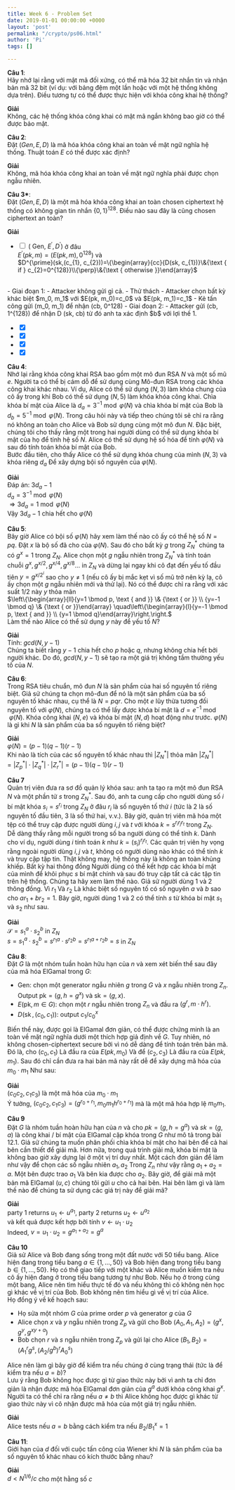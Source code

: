 ```yaml
---
title: Week 6 - Problem Set
date: 2019-01-01 00:00:00 +0000
layout: 'post'
permalink: "/crypto/ps06.html"
author: 'Pi'
tags: []

---
```


<b>Câu 1</b>:<br/>
Hãy nhớ lại rằng với mật mã đối xứng, có thể mã hóa 32 bit nhắn tin và nhận bản mã 32 bit (ví dụ: với bảng đệm một lần hoặc với một hệ thống không dựa trên). Điều tương tự có thể được thực hiện với khóa công khai hệ thống?

<b>Giải</b><br/>
Không, các hệ thống khóa công khai có mật mã ngắn không bao giờ có thể được bảo mật.

<b>Câu 2</b>:<br/>
Đặt $(Gen, E, D)$ là mã hóa khóa công khai an toàn về mặt ngữ nghĩa hệ thống. Thuật toán $E$ có thể được xác định?

<b>Giải</b><br/>
Không, mã hóa khóa công khai an toàn về mặt ngữ nghĩa phải được chọn ngẫu nhiên.

<b>Câu 3*</b>:<br/>
Đặt $(Gen, E, D)$ là một mã hóa khóa công khai an toàn chosen ciphertext hệ thống có không gian tin nhắn $\{0,1\}^{128}$. Điều nào sau đây là cũng chosen ciphertext an toàn?

<b>Giải</b><br/>
- <input type="checkbox" onclick="return false;"> $\left(\text { Gen, } E^{\prime}, D^{\prime}\right)$ ở đâu<br/>
$E^{\prime}(pk, m)=\left(E(pk, m), 0^{128}\right)$ và<br/>
 $D^{\prime}(sk,(c_{1}, c_{2}))=\{\begin{array}{cc}{D(sk, c_{1})}\&{\text { if } c_{2}=0^{128}}\\{\perp}\&{\text { otherwise }}\end{array}$
 <br/>
- Giai đoạn 1:
    - Attacker không gửi gì cả.
- Thử thách
    - Attacker chọn bất kỳ khác biệt $m_0, m_1$ với $E(pk, m_0)=c_0$ và $E(pk, m_1)=c_1$
    - Kẻ tấn công gửi (m_0, m_1) để nhận (cb, 0^128)
- Giai đoạn 2:
    - Attacker gửi (cb, 1^{128}) để nhận D (sk, cb) từ đó anh ta xác định $b$    với lợi thế 1.






- <input type="checkbox" onclick="return false;" checked>
- <input type="checkbox" onclick="return false;" checked>

- <input type="checkbox" onclick="return false;" checked>

- <input type="checkbox" onclick="return false;" checked>

<b>Câu 4</b>:<br/>
Nhớ lại rằng khóa công khai RSA bao gồm một mô đun RSA $N$ và một số mũ $e$. Người ta có thể bị cám dỗ để sử dụng cùng Mô-đun RSA trong các khóa công khai khác nhau. Ví dụ, Alice có thể sử dụng $(N, 3)$ làm khóa chung của cô ấy trong khi Bob có thể sử dụng $(N, 5)$ làm khóa khóa công khai. Chìa khóa bí mật của Alice là $d_{a}=3^{-1} \bmod \varphi(N)$ và chìa khóa bí mật của Bob là $d_{b}=5^{-1} \bmod \varphi(N)$. Trong câu hỏi này và tiếp theo chúng tôi sẽ chỉ ra rằng nó không an toàn cho Alice và Bob sử dụng cùng một mô đun $N$. Đặc biệt, chúng tôi cho thấy rằng một trong hai người dùng có thể sử dụng khóa bí mật của họ để tính hệ số $N$. Alice có thể sử dụng hệ số hóa để tính $\varphi(N)$ và sau đó tính toán khóa bí mật của Bob.<br/>
Bước đầu tiên, cho thấy Alice có thể sử dụng khóa chung của mình $(N, 3)$ và khóa riêng $d_{a}$ Để xây dựng bội số nguyên của $\varphi(N)$.

<b>Giải</b><br/>
Đáp án: $3 d_{a}-1$<br/>
$d_{a}=3^{-1} \bmod \varphi(N)$<br/>
$\Rightarrow 3 d_{a}=1 \bmod \varphi(N)$<br/>
Vậy $3 d_{a}-1$ chia hết cho  $\varphi(N)$

<b>Câu 5</b>:<br/>
Bây giờ Alice có bội số $\varphi(N)$ hãy xem làm thế nào cô ấy có thể hệ số $N = pq$. Đặt $x$ là bộ số đã cho của $\varphi(N)$. Sau đó cho bất kỳ $g$ trong $Z_N^{\ast}$ chúng ta có $g^{x}=1$ trong $Z_N$. Alice chọn một $g$ ngẫu nhiên trong $Z_{N}^{\ast}$ và tính toán chuỗi $g^{x}, g^{x / 2}, g^{x / 4}, g^{x / 8} \ldots$ in $Z_{N}$ và dừng lại ngay khi cô đạt đến yếu tố đầu tiên $y=g^{x / 2^{i}}$ sao cho $y \neq 1$ (nếu cô ấy bị mắc kẹt vì số mũ trở nên kỳ lạ, cô ấy chọn một $g$ ngẫu nhiên mới và thử lại). Nó có thể được chỉ ra rằng với xác suất $1/2$ này $y$ thỏa mãn<br/>
$\left\{\begin{array}{ll}{y=1 \bmod p, \text { and }} \& {\text { or }} \\ {y=-1 \bmod q} \& {\text { or }}\end{array} \quad\left\{\begin{array}{l}{y=-1 \bmod p, \text { and }} \\ {y=1 \bmod q}\end{array}\right.\right.$<br/>
Làm thế nào Alice có thể sử dụng $y$ này để yếu tố $N$?

<b>Giải</b><br/>
Tính: $gcd(N, y-1)$<br/>
Chúng ta biết rằng $y-1$ chia hết cho $p$ hoặc $q$, nhưng không chia hết bởi người khác. Do đó, $gcd(N, y-1)$ sẽ tạo ra một giá trị không tầm thường yếu tố của $N$.


<b>Câu 6</b>:<br/>
Trong RSA tiêu chuẩn, mô đun $N$ là sản phẩm của hai số nguyên tố riêng biệt. Giả sử chúng ta chọn mô-đun để nó là một sản phẩm của ba số nguyên tố khác nhau, cụ thể là $N = pqr$. Cho một $e$ lũy thừa tương đối nguyên tố với $\varphi(N)$, chúng ta có thể lấy được khóa bí mật là $d=e^{-1} \bmod \varphi(N)$. Khóa công khai $(N, e)$ và khóa bí mật $(N, d)$ hoạt động như trước. $\varphi(N)$ là gì khi $N$ là sản phẩm của ba số nguyên tố riêng biệt?

<b>Giải</b><br/>
$\varphi(N)=(p-1)(q-1)(r-1)$<br/>
Khi nào là tích của các số nguyên tố khác nhau thì $\left|Z_{N}^{\ast}\right|$ thỏa mãn $\left|Z_{N}^{\ast}\right|=\left|Z_{p}^{\ast}\right| \cdot\left|Z_{q}^{\ast}\right| \cdot\left|Z_{r}^{\ast}\right|=(p-1)(q-1)(r-1)$

<b>Câu 7</b><br/>
Quản trị viên đưa ra sơ đồ quản lý khóa sau: anh ta tạo ra một mô đun RSA $N$ và một phần tử $s$ trong $Z_{N}^{\ast}$. Sau đó, anh ta cung cấp cho người dùng số $i$ bí mật khóa $s_{i}=s^{r_{i}}$ trong $Z_{N}$ ở đâu $r_i$ là số nguyên tố thứ $i$ (tức là 2 là số nguyên tố đầu tiên, 3 là số thứ hai, v.v.).
Bây giờ, quản trị viên mã hóa một tệp có thể truy cập được người dùng $i, j$ và $t$ với khóa $k=s^{r_{i} r_{j} r_{t}}$ trong $Z_{N}$.<br/>
Dễ dàng thấy rằng mỗi người trong số ba người dùng có thể tính $k$. Dành cho ví dụ, người dùng $i$ tính toán $k$ như $k=\left(s_{i}\right)^{r_{j} r_{t}}$. Các quản trị viên hy vọng rằng ngoài người dùng $i, j$ và $t$, không có người dùng nào khác có thể tính $k$ và truy cập tập tin. Thật không may, hệ thống này là không an toàn khủng khiếp. Bất kỳ hai thông đồng Người dùng có thể kết hợp các khóa bí mật của mình để khôi phục $s$ bí mật chính và sau đó truy cập tất cả các tập tin trên hệ thống. Chúng ta hãy xem làm thế nào. Giả sử người dùng 1 và 2 thông đồng. Vì $r_1$ Và $r_2$ Là khác biệt số nguyên tố có số nguyên $a$ và $b$ sao cho $a r_{1}+b r_{2}=1$. Bây giờ, người dùng 1 và 2 có thể tính $s$ từ khóa bí mật $s_1$ và $s_2$ như sau.

<b>Giải</b><br/>
$\mathcal{S}=s_{1}^{a} \cdot s_{2}^{b}$ in $Z_{N}$<br/>
$s=s_{1}^{a} \cdot s_{2}^{b}=s^{r_{1} a} \cdot s^{r_{2} b}=s^{r_{1} a+r_{2} b}=s$ in $Z_{N}$

<b>Câu 8</b>:<br/>
Đặt $G$ là một nhóm tuần hoàn hữu hạn của $n$ và xem xét biến thể sau đây của mã hóa ElGamal trong $G$:
- Gen: chọn một generator ngẫu nhiên $g$ trong $G$ và $x$ ngẫu nhiên trong $Z_n$. Output $\mathrm{pk}=\left(g, h=g^{x}\right)$ và $\mathrm{sk}=(g, x)$.
- $E(\mathrm{pk}, m \in G)$: chọn một $r$ ngẫu nhiên trong $Z_n$ và đầu ra $\left(g^{r}, m \cdot h^{r}\right)$.
- $D\left(\operatorname{sk},\left(c_{0}, c_{1}\right)\right) :$ output $c_{1} / c_{0}^{x}$

Biến thể này, được gọi là ElGamal đơn giản, có thể được chứng minh là an toàn về mặt ngữ nghĩa dưới một thích hợp giả định về $G$.
Tuy nhiên, nó không chosen-ciphertext secure bởi vì nó dễ dàng để tính toán trên bản mã. Đó là, cho $(c_0, c_1)$ Là đầu ra của $E (pk, m_0)$ Và để $(c_2, c_3)$ Là đầu ra của $E(pk, m_1)$. Sau đó chỉ cần đưa ra hai bản mã này rất dễ để xây dựng mã hóa của $m_0 \cdot m_1$ Như sau:

<b>Giải</b><br/>
$\left(c_{0} c_{2}, c_{1} c_{3}\right)$ là một mã hóa của $m_{0} \cdot m_{1}$<br/>
Ý tưởng, $\left(c_{0} c_{2}, c_{1} c_{3}\right)=\left(g^{r_{0}+r_{1}}, m_{0} m_{1} h^{r_{0}+r_{1}}\right)$ mà là một mã hóa hợp lệ $m_{0} m_{1}$.

<b>Câu 9</b><br/>
Đặt $G$ là nhóm tuần hoàn hữu hạn của $n$ và cho $pk = (g, h = g ^ a)$ và $sk = (g, a)$ là công khai / bí mật của ElGamal cặp khóa trong $G$ như mô tả trong bài 12.1. Giả sử chúng ta muốn phân phối chìa khóa bí mật cho hai bên để cả hai bên cần thiết để giải mã. Hơn nữa, trong quá trình giải mã, khóa bí mật là không bao giờ xây dựng lại ở một vị trí duy nhất. Một cách đơn giản để làm như vậy để chọn các số ngẫu nhiên $a_1, a_2$ Trong $Z_n$ như vậy rằng $a_1 + a_2 = a$. Một bên được trao $a_1$ Và bên kia được cho $a_2$. Bây giờ, để giải mã một bản mã ElGamal $(u, c)$ chúng tôi gửi $u$ cho cả hai bên. Hai bên làm gì và làm thế nào để chúng ta sử dụng các giá trị này để giải mã?

<b>Giải</b><br/>
party 1 returns $u_{1} \leftarrow u^{a_{1}},$ party 2 returns $u_{2} \leftarrow u^{a_{2}}$<br/>
và kết quả được kết hợp bởi tính $v \leftarrow u_{1} \cdot u_{2}$<br/>
Indeed, $v=u_{1} \cdot u_{2}=g^{a_{1}+a_{2}}=g^{a}$

<b>Câu 10</b><br/>
Giả sử Alice và Bob đang sống trong một đất nước với 50 tiểu bang. Alice hiện đang trong tiểu  bang $a∈ \{1, ..., 50\}$ và Bob hiện đang trong tiểu bang $b∈ \{1, ..., 50\}$. Họ có thể giao tiếp với một khác và Alice muốn kiểm tra nếu cô ấy hiện đang ở trong tiểu bang tương tự như Bob. Nếu họ ở trong cùng một bang, Alice nên tìm hiểu thực tế đó và nếu không thì cô không nên học gì khác về vị trí của Bob. Bob không nên tìm hiểu gì về vị trí của Alice.<br/>
Họ đồng ý về kế hoạch sau:<br/>
- Họ sửa một nhóm $G$ của prime order $p$ và generator $g$ của $G$
- Alice chọn $x$ và $y$ ngẫu nhiên trong $Z_p$ và gửi cho Bob $\left(A_{0}, A_{1}, A_{2}\right)=\left(g^{x}, g^{y}, g^{x y+a}\right)$
- Bob chọn $r$ và $s$ ngẫu nhiên trong $Z_p$ và gửi lại cho Alice $\left(B_{1}, B_{2}\right)=\left(A_{1}^{r} g^{s},\left(A_{2} / g^{b}\right)^{r} A_{0}^{s}\right)$

Alice nên làm gì bây giờ để kiểm tra nếu chúng ở cùng trạng thái (tức là để kiểm tra nếu $a=b$)?<br/>
Lưu ý rằng Bob không học được gì từ giao thức này bởi vì anh ta chỉ đơn giản là nhận được mã hóa ElGamal đơn giản của $g^a$   dưới khóa công khai $g^x$. Người ta có thể chỉ ra rằng nếu $a \neq b$ thì Alice không học được gì khác từ giao thức này vì cô nhận được mã hóa của một giá trị ngẫu nhiên.<br/>

<b>Giải</b><br/>
Alice tests nếu $a=b$ bằng cách kiểm tra nếu $B_{2} / B_{1}^{x}=1$

<b>Câu 11</b>:<br/>
Giới hạn của $d$ đối với cuộc tấn công của Wiener khi $N$ là sản phẩm của ba số nguyên tố khác nhau có kích thước bằng nhau?

<b>Giải</b><br/>
$d<N^{1/6}/c$ cho một hằng số $c$






































